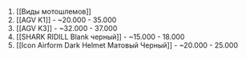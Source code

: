 1. [[Виды мотошлемов]] 
2. [[AGV K1]] - ~20.000 - 35.000
3. [[AGV K3]] - ~32.000 - 37.000
4. [[SHARK RIDILL Blank черный]] - ~15.000 - 18.000
5. [[Icon Airform Dark Helmet Матовый Черный]] - ~20.000 - 25.000